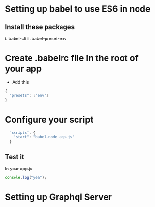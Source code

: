 # Setting up babel to use ES6 in node

## Install these packages

i. babel-cli
ii. babel-preset-env

# Create .babelrc file in the root of your app

- Add this

```js
{
  "presets": ["env"]
}

```

# Configure your script

```js
  "scripts": {
    "start": "babel-node app.js"
  }
```

## Test it

In your app.js

```js
console.log("yea");
```

# Setting up Graphql Server
